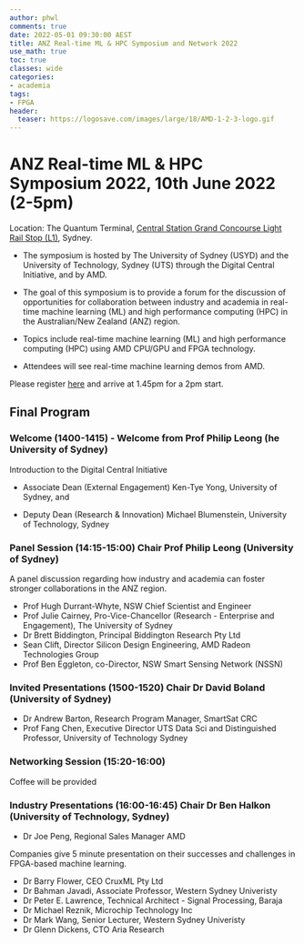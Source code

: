 ```yaml
---
author: phwl
comments: true
date: 2022-05-01 09:30:00 AEST
title: ANZ Real-time ML & HPC Symposium and Network 2022
use_math: true
toc: true
classes: wide
categories:
- academia
tags:
- FPGA
header:
  teaser: https://logosave.com/images/large/18/AMD-1-2-3-logo.gif
---
```


# ANZ Real-time ML & HPC Symposium 2022, 10th June 2022 (2-5pm)
Location: The Quantum Terminal, [Central Station Grand Concourse Light Rail Stop (L1)](https://nswtrains.fandom.com/wiki/Central_Grand_Concourse_Light_Rail_station), Sydney.

* The symposium is hosted by The University of Sydney (USYD) and the University of Technology, Sydney (UTS) through the Digital Central Initiative, and by AMD.

* The goal of this symposium is to provide a forum for the discussion of opportunities for collaboration between industry and academia in real-time machine learning (ML) and high performance computing (HPC) in the Australian/New Zealand (ANZ) region.

* Topics include real-time machine learning (ML) and high performance computing (HPC) using AMD CPU/GPU and FPGA technology.

* Attendees will see real-time machine learning demos from AMD.

Please register [here](https://www.eventbrite.com.au/e/anz-real-time-ml-hpc-symposium-and-network-2022-registration-339741605287)
and arrive at 1.45pm for a 2pm start.

## Final Program
### Welcome (1400-1415) - Welcome from Prof Philip Leong (he University of Sydney)

Introduction to the Digital Central Initiative 

- Associate Dean (External Engagement) Ken-Tye Yong, University of Sydney, and

- Deputy Dean (Research & Innovation) Michael Blumenstein, University of Technology, Sydney

### Panel Session (14:15-15:00) Chair Prof Philip Leong (University of Sydney)
A panel discussion regarding how industry and academia can 
foster stronger collaborations in the ANZ region.
 - Prof Hugh Durrant-Whyte, NSW Chief Scientist and Engineer
 - Prof Julie Cairney, Pro-Vice-Chancellor (Research - Enterprise and Engagement), The University of Sydney
 - Dr Brett Biddington, Principal Biddington Research Pty Ltd
 - Sean Clift, Director Silicon Design Engineering, AMD Radeon Technologies Group
 - Prof Ben Eggleton, co-Director, NSW Smart Sensing Network (NSSN)

### Invited Presentations (1500-1520) Chair Dr David Boland (University of Sydney)
* Dr Andrew Barton, Research Program Manager, SmartSat CRC
* Prof Fang Chen, Executive Director UTS Data Sci and Distinguished Professor, University of Technology Sydney

### Networking Session (15:20-16:00) 
Coffee will be provided

### Industry Presentations (16:00-16:45) Chair Dr Ben Halkon (University of Technology, Sydney)
* Dr Joe Peng, Regional Sales Manager AMD

Companies give 5 minute presentation on their successes and challenges in FPGA-based machine learning.
* Dr Barry Flower, CEO CruxML Pty Ltd
* Dr Bahman Javadi, Associate Professor, Western Sydney Univeristy
* Dr Peter E. Lawrence, Technical Architect - Signal Processing, Baraja
* Dr Michael Reznik, Microchip Technology Inc
* Dr Mark Wang, Senior Lecturer, Western Sydney Univeristy
* Dr Glenn Dickens, CTO Aria Research

